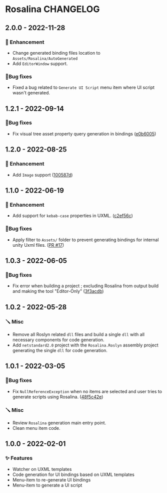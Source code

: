 # Rosalina CHANGELOG

## 2.0.0 - 2022-11-28

### 🚀 Enhancement

* Change generated binding files location to `Assets/Rosalina/AutoGenerated`
* Add `EditorWindow` support.

### 🐛Bug fixes

* Fixed a bug related to `Generate UI Script` menu item where UI script wasn't generated.

## 1.2.1 - 2022-09-14

### 🐛Bug fixes

* Fix visual tree asset property query generation in bindings ([e0b6005](https://github.com/Eastrall/Rosalina/commit/e0b6005d5d68b400c3cdf2a97f3b1ebfc95ac9f1))

## 1.2.0 - 2022-08-25

### 🚀 Enhancement

* Add `Image` support ([100587d](https://github.com/Eastrall/Rosalina/commit/100587da2244f910381409546aa7e35280ba48bf))

## 1.1.0 - 2022-06-19

### 🚀 Enhancement

* Add support for `kebab-case` properties in UXML. ([c2ef56c](https://github.com/Eastrall/Rosalina/commit/c2ef56c001c913d378907db6a760d28d6a503b64))

### 🐛Bug fixes

* Apply filter to `Assets/` folder to prevent generating bindings for internal unity Uxml files. ([PR #17](https://github.com/Eastrall/Rosalina/pull/17))

## 1.0.3 - 2022-06-05

### 🐛Bug fixes

* Fix error when building a project ; excluding Rosalina from output build and making the tool "Editor-Only" ([3f3acdb](https://github.com/Eastrall/Rosalina/commit/3f3acdb65b5c160fc167ff79b0027644f13c6874))

## 1.0.2 - 2022-05-28

### 🪛 Misc

* Remove all Roslyn related `dll` files and build a single `dll` with all necessary components for code generation.
* Add `netstandard2.0` project with the `Rosalina.Roslyn` assembly project generating the single `dll` for code generation.

## 1.0.1 - 2022-03-05

### 🐛Bug fixes

* Fix `NullReferenceException` when no items are selected and user tries to generate scripts using Rosalina. ([48f5c42e](https://github.com/Eastrall/Rosalina/commit/48f5c42ec84334bfb0bece73a7cf063b43bd7026))

### 🪛 Misc

* Review `Rosalina` generation main entry point.
* Clean menu item code.

## 1.0.0 - 2022-02-01

### ✨ Features 

* Watcher on UXML templates
* Code generation for UI bindings based on UXML templates
* Menu-item to re-generate UI bindings
* Menu-item to generate a UI script
